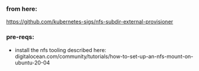 ### from here:

https://github.com/kubernetes-sigs/nfs-subdir-external-provisioner

### pre-reqs:

- install the nfs tooling described here: digitalocean.com/community/tutorials/how-to-set-up-an-nfs-mount-on-ubuntu-20-04
